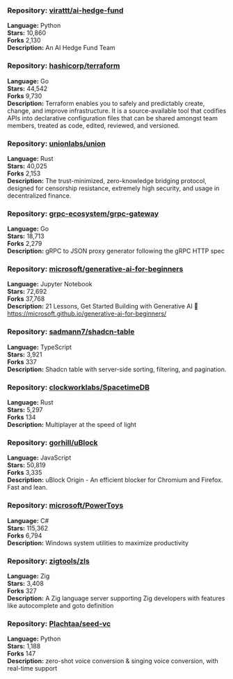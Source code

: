 ### **Repository:** [virattt/ai-hedge-fund](https://github.com/virattt/ai-hedge-fund)  

**Language:** Python  
**Stars:** 10,860  
**Forks** 2,130  
**Description:** An AI Hedge Fund Team  

### **Repository:** [hashicorp/terraform](https://github.com/hashicorp/terraform)  

**Language:** Go  
**Stars:** 44,542  
**Forks** 9,730  
**Description:** Terraform enables you to safely and predictably create, change, and improve infrastructure. It is a source-available tool that codifies APIs into declarative configuration files that can be shared amongst team members, treated as code, edited, reviewed, and versioned.  

### **Repository:** [unionlabs/union](https://github.com/unionlabs/union)  

**Language:** Rust  
**Stars:** 40,025  
**Forks** 2,153  
**Description:** The trust-minimized, zero-knowledge bridging protocol, designed for censorship resistance, extremely high security, and usage in decentralized finance.  

### **Repository:** [grpc-ecosystem/grpc-gateway](https://github.com/grpc-ecosystem/grpc-gateway)  

**Language:** Go  
**Stars:** 18,713  
**Forks** 2,279  
**Description:** gRPC to JSON proxy generator following the gRPC HTTP spec  

### **Repository:** [microsoft/generative-ai-for-beginners](https://github.com/microsoft/generative-ai-for-beginners)  

**Language:** Jupyter Notebook  
**Stars:** 72,692  
**Forks** 37,768  
**Description:** 21 Lessons, Get Started Building with Generative AI 🔗 https://microsoft.github.io/generative-ai-for-beginners/  

### **Repository:** [sadmann7/shadcn-table](https://github.com/sadmann7/shadcn-table)  

**Language:** TypeScript  
**Stars:** 3,921  
**Forks** 337  
**Description:** Shadcn table with server-side sorting, filtering, and pagination.  

### **Repository:** [clockworklabs/SpacetimeDB](https://github.com/clockworklabs/SpacetimeDB)  

**Language:** Rust  
**Stars:** 5,297  
**Forks** 134  
**Description:** Multiplayer at the speed of light  

### **Repository:** [gorhill/uBlock](https://github.com/gorhill/uBlock)  

**Language:** JavaScript  
**Stars:** 50,819  
**Forks** 3,335  
**Description:** uBlock Origin - An efficient blocker for Chromium and Firefox. Fast and lean.  

### **Repository:** [microsoft/PowerToys](https://github.com/microsoft/PowerToys)  

**Language:** C#  
**Stars:** 115,362  
**Forks** 6,794  
**Description:** Windows system utilities to maximize productivity  

### **Repository:** [zigtools/zls](https://github.com/zigtools/zls)  

**Language:** Zig  
**Stars:** 3,408  
**Forks** 327  
**Description:** A Zig language server supporting Zig developers with features like autocomplete and goto definition  

### **Repository:** [Plachtaa/seed-vc](https://github.com/Plachtaa/seed-vc)  

**Language:** Python  
**Stars:** 1,188  
**Forks** 147  
**Description:** zero-shot voice conversion & singing voice conversion, with real-time support  

